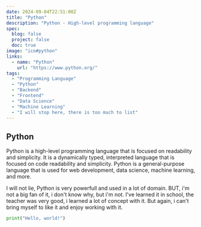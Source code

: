 ```yaml
---
date: 2024-09-04T22:51:00Z
title: "Python"
description: "Python - High-level programming language"
spec:
  blog: false
  project: false
  doc: true
image: "ico#python"
links:
  - name: "Python"
    url: "https://www.python.org/"
tags:
  - "Programming Language"
  - "Python"
  - "Backend"
  - "Frontend"
  - "Data Science"
  - "Machine Learning"
  - "I will stop here, there is too much to list"
---
```


## Python

Python is a high-level programming language that is focused on readability and simplicity. It is a dynamically typed, interpreted language that is focused on code readability and simplicity. Python is a general-purpose language that is used for web development, data science, machine learning, and more.

I will not lie, Python is very powerfull and used in a lot of domain. BUT, i'm not a big fan of it, i don't know why, but i'm not. I've learned it in school, the teacher was very good, i learned a lot of concept with it. But again, i can't bring myself to like it and enjoy working with it.

```python
print("Hello, world!")
```
